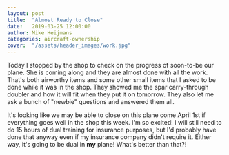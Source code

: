 ```yaml
---
layout: post
title:  "Almost Ready to Close"
date:   2019-03-25 12:00:00
author: Mike Heijmans
categories: aircraft-ownership
cover:  "/assets/header_images/work.jpg"
---
```


Today I stopped by the shop to check on the progress of soon-to-be our plane. She is coming along and they are almost done with all the work. That's both airworthy items and some other small items that I asked to be done while it was in the shop. They showed me the spar carry-through doubler and how it will fit when they put it on tomorrow. They also let me ask a bunch of "newbie" questions and answered them all. 

It's looking like we may be able to close on this plane come April 1st if everything goes well in the shop this week. I'm so excited! I will still need to do 15 hours of dual training for insurance purposes, but I'd probably have done that anyway even if my insurance company didn't require it. Either way, it's going to be dual in **my** plane! What's better than that?!
